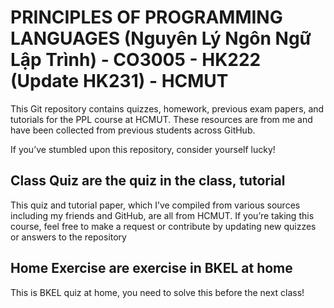 # PRINCIPLES OF PROGRAMMING LANGUAGES (Nguyên Lý Ngôn Ngữ Lập Trình) - CO3005 - HK222 (Update HK231) - HCMUT 
This Git repository contains quizzes, homework, previous exam papers, and tutorials for the PPL course at HCMUT. These resources are from me and have been collected from previous students across GitHub. 

If you’ve stumbled upon this repository, consider yourself lucky!
## Class Quiz are the quiz in the class, tutorial
This quiz and tutorial paper, which I’ve compiled from various sources including my friends and GitHub, are all from HCMUT. If you’re taking this course, feel free to make a request or contribute by updating new quizzes or answers to the repository
## Home Exercise are exercise in BKEL at home
This is BKEL quiz at home, you need to solve this before the next class!
